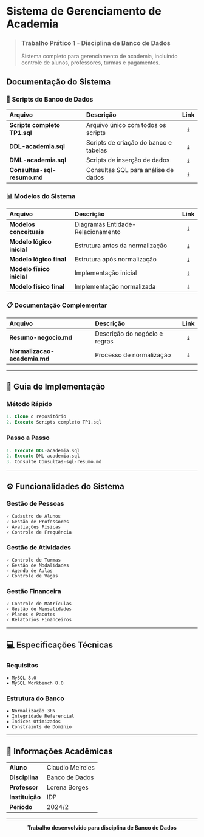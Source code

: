 # Sistema de Gerenciamento de Academia
> ### Trabalho Prático 1 - Disciplina de Banco de Dados
> Sistema completo para gerenciamento de academia, incluindo controle de alunos, professores, turmas e pagamentos.

## Documentação do Sistema

### 📄 Scripts do Banco de Dados
| Arquivo | Descrição | Link |
|:--------|:----------|:----:|
| **Scripts completo TP1.sql** | Arquivo único com todos os scripts | [`⤓`](Scripts%20completo%20TP1.sql) |
| **DDL-academia.sql** | Scripts de criação do banco e tabelas | [`⤓`](DDL-academia.sql) |
| **DML-academia.sql** | Scripts de inserção de dados | [`⤓`](DML-academia.sql) |
| **Consultas-sql-resumo.md** | Consultas SQL para análise de dados | [`⤓`](Consultas-sql-resumo.md) |

### 📊 Modelos do Sistema
| Arquivo | Descrição | Link |
|:--------|:----------|:----:|
| **Modelos conceituais** | Diagramas Entidade-Relacionamento | [`⤓`](Modelos%20conceituais.png) |
| **Modelo lógico inicial** | Estrutura antes da normalização | [`⤓`](Modelo%20logico%20-%20nao%20normalizado.pdf) |
| **Modelo lógico final** | Estrutura após normalização | [`⤓`](Modelo%20logico%20-%20normalizado.pdf) |
| **Modelo físico inicial** | Implementação inicial | [`⤓`](Modelo%20fisico%20-%20nao%20normalizado.pdf) |
| **Modelo físico final** | Implementação normalizada | [`⤓`](Modelo%20fisico%20-%20normalizado.pdf) |

### 📋 Documentação Complementar
| Arquivo | Descrição | Link |
|:--------|:----------|:----:|
| **Resumo-negocio.md** | Descrição do negócio e regras | [`⤓`](Resumo-negocio.md) |
| **Normalizacao-academia.md** | Processo de normalização | [`⤓`](Normalizacao-academia.md) |

___

## 🚀 Guia de Implementação

### Método Rápido
```sql
1. Clone o repositório
2. Execute Scripts completo TP1.sql
```

### Passo a Passo
```sql
1. Execute DDL-academia.sql
2. Execute DML-academia.sql
3. Consulte Consultas-sql-resumo.md
```

___

## ⚙️ Funcionalidades do Sistema

### Gestão de Pessoas
```
✓ Cadastro de Alunos
✓ Gestão de Professores
✓ Avaliações Físicas
✓ Controle de Frequência
```

### Gestão de Atividades
```
✓ Controle de Turmas
✓ Gestão de Modalidades
✓ Agenda de Aulas
✓ Controle de Vagas
```

### Gestão Financeira
```
✓ Controle de Matrículas
✓ Gestão de Mensalidades
✓ Planos e Pacotes
✓ Relatórios Financeiros
```

___

## 💻 Especificações Técnicas

### Requisitos
```
▪ MySQL 8.0
▪ MySQL Workbench 8.0
```

### Estrutura do Banco
```
▪ Normalização 3FN
▪ Integridade Referencial
▪ Índices Otimizados
▪ Constraints de Domínio
```

___

## 📌 Informações Acadêmicas

| | |
|:--|:--|
| **Aluno** | Claudio Meireles |
| **Disciplina** | Banco de Dados |
| **Professor** | Lorena Borges |
| **Instituição** | IDP |
| **Período** | 2024/2 |

___

<div align="center">

**Trabalho desenvolvido para disciplina de Banco de Dados**

</div>
